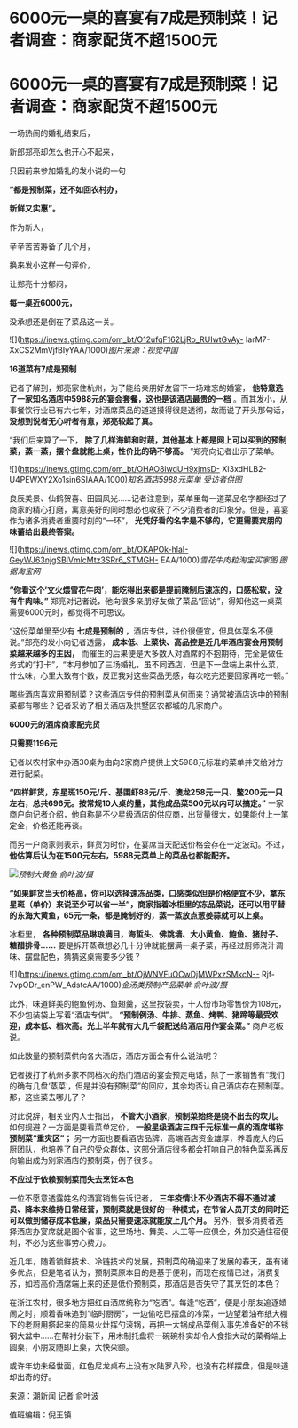 # 6000元一桌的喜宴有7成是预制菜！记者调查：商家配货不超1500元

# 6000元一桌的喜宴有7成是预制菜！记者调查：商家配货不超1500元

一场热闹的婚礼结束后，

新郎郑亮却怎么也开心不起来，

只因前来参加婚礼的发小说的一句

**“都是预制菜，还不如回农村办，**

**新鲜又实惠”。**

作为新人，

辛辛苦苦筹备了几个月，

换来发小这样一句评价，

让郑亮十分郁闷，

**每一桌近6000元，**

没承想还是倒在了菜品这一关。

![](https://inews.gtimg.com/om_bt/O12ufqF162LjRo_RUIwtGvAy-
IarM7-XxCS2MmVjfBIyYAA/1000)_图片来源：视觉中国_

**16道菜有7成是预制**

记者了解到，郑亮家住杭州，为了能给亲朋好友留下一场难忘的婚宴， **他特意选了一家知名酒店中5988元的宴会套餐，这也是该酒店最贵的一档**
。而其发小，从事餐饮行业已有六七年，对酒席菜品的道道摸得很是透彻，故而说了开头那句话， **没想到说者无心听者有意，郑亮较起了真。**

“我们后来算了一下， **除了几样海鲜和时蔬，其他基本上都是网上可以买到的预制菜，蒸一蒸，摆个盘就能上桌，性价比的确不够高。** ”郑亮向记者出示了菜单。

![](https://inews.gtimg.com/om_bt/OHAO8iwdUH9xjmsD-
XI3xdHLB2-U4PEWXY2Xo1sin6SIAAA/1000)_知名酒店5988元菜单 受访者供图_

良辰美景、仙鹤贺喜、田园风光……记者注意到，菜单里每一道菜品名字都经过了商家的精心打磨，寓意美好的同时想必也收获了不少消费者的印象分。但是，喜宴作为诸多消费者重要时刻的“一环”，
**光凭好看的名字是不够的，它更需要宾朋的味蕾给出最终答案。**

![](https://inews.gtimg.com/om_bt/OKAPOk-hlaI-GeyWJ63njgSBlVmlcMtz3SRr6_STMGH-
EAA/1000)_雪花牛肉粒淘宝买家图 图据淘宝网_

**“你看这个‘文火煨雪花牛肉’，能吃得出来都是提前腌制后速冻的，口感松软，没有牛肉味。”**
郑亮对记者说，他向很多亲朋好友做了菜品“回访”，得知他这一桌菜需要6000元时，都觉得不可思议。

“这份菜单里至少有 **七成是预制的** ，酒店专供，进价很便宜，但具体菜名不便说。”郑亮的发小向记者透露，
**成本低、上菜快、高品控是近几年酒店宴会用预制菜越来越多的主因，**
而催生的后果便是大多数人对酒席的不抱期待，完全是做任务式的“打卡”，“本月参加了三场婚礼，虽不同酒店，但是下一盘端上来什么菜，什么味，心里大致有个数，反正我对这些菜品无感，每次吃完还要回家再吃一顿。”

哪些酒店喜欢用预制菜？这些酒店专供的预制菜从何而来？通常被酒店选中的预制菜都有哪些？记者采访了相关酒店及拱墅区农都城的几家商户。

**6000元的酒席商家配完货**

**只需要1196元**

记者以农村家中办酒30桌为由向2家商户提供上文5988元标准的菜单并交给对方进行配菜。

**“四样鲜货，东星斑150元/斤、基围虾88元/斤、澳龙258元一只、鳖200元一只左右，总共696元。按常规10人桌的量，其他成品菜500元以内可以搞定。”**
一家商户向记者介绍，他自称是不少星级酒店的供应商，出货量很大，如果能付上一笔定金，价格还能再谈。

而另一户商家则表示，鲜货为时价，在宴席当天配送价格会存在一定波动。不过， **他估算后认为在1500元左右，5988元菜单上的菜品也都能配齐。**

![](https://inews.gtimg.com/om_bt/OJSSHggel2x3i-WGiOo88iz9G8nypBGTSy9cSSK4Qjau0AA/1000)_预制大黄鱼
俞叶波/摄_

**“如果鲜货当天价格高，你可以选择速冻品类，口感类似但是价格便宜不少，拿东星斑（单价）来说至少可以省一半”，商家指着冰柜里的冻品菜说，还可以用平替的东海大黄鱼，65元一条，都是腌制好的，蒸一蒸放点葱姜蒜就可以上桌。**

冰柜里， **各种预制菜品琳琅满目，海蜇头、佛跳墙、大小黄鱼、鲍鱼、猪肘子、糖醋排骨……**
要是拆开蒸煮想必几十分钟就能摆满一桌子菜，再经过厨师浇汁调味、摆盘配色，猜猜这桌需要多少钱？

![](https://inews.gtimg.com/om_bt/OjWNVFuOCwDjMWPxzSMkcN--
Rjf-7vpODr_enPW_AdstcAA/1000)_金汤类预制产品菜单 俞叶波/摄_

此外，味道鲜美的鲍鱼例汤、鱼翅羹，这里按袋卖，十人份市场零售价为108元，不少包装袋上写着“酒店专供”。
**“预制例汤、牛排、蒸鱼、烤鸭、猪蹄等最受欢迎，成本低、档次高。光上半年就有大几千袋配送给酒店用作宴会菜。”** 商户老板说。

如此数量的预制菜供向各大酒店，酒店方面会有什么说法呢？

记者拨打了杭州多家不同档次的热门酒店的宴会预定电话，除了一家销售有“我们的确有几盘‘蒸菜’，但是并没有预制菜”的回应，其余均否认自己酒店存在预制菜。那，这些菜去哪儿了？

对此说辞，相关业内人士指出， **不管大小酒家，预制菜始终是绕不出去的坎儿。** 如何规避？一方面是要看菜单定价，
**一般星级酒店三四千元标准一桌的酒席堪称预制菜“重灾区”；**
另一方面也要看酒店品牌，高端酒店资金雄厚，养着庞大的后厨团队，也培养了自己的受众群体，这部分酒店很多都会打响自己的特色菜系再反向输出成为别家酒店的预制菜，例子很多。

**不应过于依赖预制菜而失去烹饪本色**

一位不愿意透露姓名的酒宴销售告诉记者，
**三年疫情让不少酒店不得不通过减员、降本来维持日常经营，预制菜就是很好的一种模式，在节省人员开支的同时还可以做到储存成本低廉，菜品只需要速冻就能放上几个月。**
另外，很多消费者选择酒店办宴席就是图个省事，这里场地、舞美、人工等一应俱全，外加交通住宿便利，不必为这些事劳心费力。

近几年，随着锁鲜技术、冷链技术的发展，预制菜的确迎来了发展的春天，虽有诸多优点，但是笔者认为，预制菜原本目的是基于便利，而现在疫情已过，消费复苏，如若高价酒席端上来的还是低价预制菜，那酒店是否失守了其烹饪的本色？

在浙江农村，很多地方把红白酒席统称为“吃酒”。每逢“吃酒”，便是小朋友追逐嬉闹之时，顺着香味追到“临时厨房”，一边偷吃已摆盘的冷菜，一边望着油布纸大棚下的老厨用搭起来的简易火灶挥勺滚锅，再把一大锅成品菜倒入事先准备好的不锈钢大盆中……在帮衬分装下，用木制托盘将一碗碗朴实却令人食指大动的菜肴端上圆桌，小朋友随即上桌，大快朵颐。

或许年幼未经世面，红色尼龙桌布上没有水陆罗八珍，也没有花样摆盘，但是味道却出奇的好。

来源：潮新闻 记者 俞叶波

值班编辑：倪王镇

